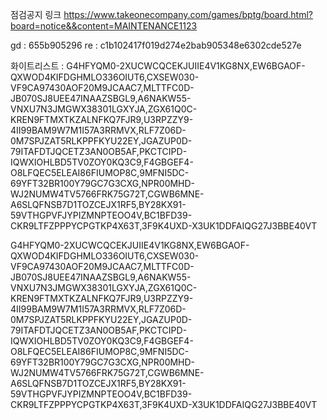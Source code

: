 

점검공지 링크
https://www.takeonecompany.com/games/bptg/board.html?board=notice&&content=MAINTENANCE1123


gd : 655b905296
re : c1b102417f019d274e2bab905348e6302cde527e


화이트리스트 : G4HFYQM0-2XUCWCQCEKJUIIE4V1KG8NX,EW6BGAOF-QXWOD4KIFDGHMLO336OIUT6,CXSEW030-VF9CA97430AOF20M9JCAAC7,MLTTFC0D-JB070SJ8UEE47INAAZSBGL9,A6NAKW55-VNXU7N3JMGWX38301LGXYJA,ZGX61Q0C-KREN9FTMXTKZALNFKQ7FJR9,U3RPZZY9-4II99BAM9W7M1I57A3RRMVX,RLF7Z06D-0M7SPJZAT5RLKPPFKYU22EY,JGAZUP0D-79ITAFDTJQCETZ3AN0OB5AF,PKCTCIPD-IQWXIOHLBD5TV0ZOY0KQ3C9,F4GBGEF4-O8LFQEC5ELEAI86FIUMOP8C,9MFNI5DC-69YFT32BR100Y79GC7G3CXG,NPR00MHD-WJ2NUMW4TV5766FRK75G72T,CGWB6MNE-A6SLQFNSB7D1TOZCEJX1RF5,BY28KX91-59VTHGPVFJYPIZMNPTEOO4V,BC1BFD39-CKR9LTFZPPPYCPGTKP4X63T,3F9K4UXD-X3UK1DDFAIQG27J3BBE40VT



G4HFYQM0-2XUCWCQCEKJUIIE4V1KG8NX,EW6BGAOF-QXWOD4KIFDGHMLO336OIUT6,CXSEW030-VF9CA97430AOF20M9JCAAC7,MLTTFC0D-JB070SJ8UEE47INAAZSBGL9,A6NAKW55-VNXU7N3JMGWX38301LGXYJA,ZGX61Q0C-KREN9FTMXTKZALNFKQ7FJR9,U3RPZZY9-4II99BAM9W7M1I57A3RRMVX,RLF7Z06D-0M7SPJZAT5RLKPPFKYU22EY,JGAZUP0D-79ITAFDTJQCETZ3AN0OB5AF,PKCTCIPD-IQWXIOHLBD5TV0ZOY0KQ3C9,F4GBGEF4-O8LFQEC5ELEAI86FIUMOP8C,9MFNI5DC-69YFT32BR100Y79GC7G3CXG,NPR00MHD-WJ2NUMW4TV5766FRK75G72T,CGWB6MNE-A6SLQFNSB7D1TOZCEJX1RF5,BY28KX91-59VTHGPVFJYPIZMNPTEOO4V,BC1BFD39-CKR9LTFZPPPYCPGTKP4X63T,3F9K4UXD-X3UK1DDFAIQG27J3BBE40VT